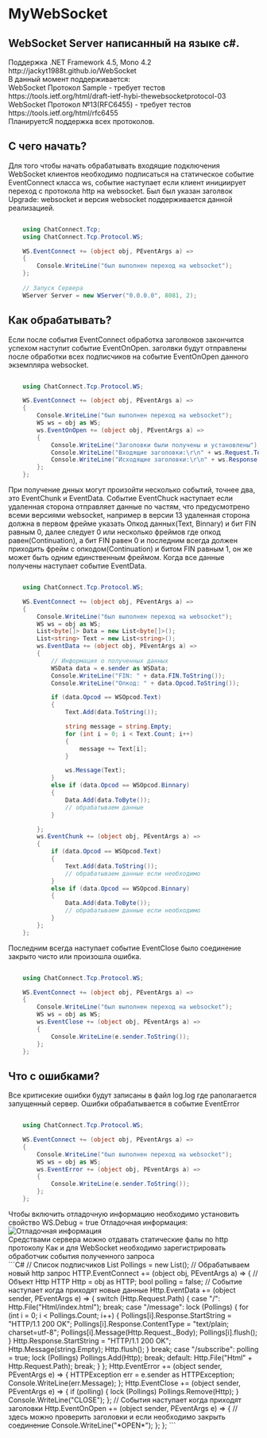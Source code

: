 # MyWebSocket
## WebSocket Server написанный на языке c#.
<div>
	Поддержка .NET Framework 4.5, Mono 4.2 <br>
	http://jackyt1988t.github.io/WebSocket <br>
	В данный момент поддерживается: <br>
	WebSocket Протокол Sample - требует тестов https://tools.ietf.org/html/draft-ietf-hybi-thewebsocketprotocol-03 <br>
	WebSocket Протокол №13(RFC6455) - требует тестов https://tools.ietf.org/html/rfc6455 <br>
	ПланируетсЯ поддержка всех протоколов.
</div>

## С чего начать?

<div>
	Для того чтобы начать обрабатывать входящие подключения WebSocket клиентов необходимо подписаться на статическое
	событие EventConnect класса ws, событие наступает если клиент инициирует переход c протокола http на websocket.
	Был был указан заголвок Upgrade: websocket и версия websocket поддерживается данной реализацией.
</div>

```C#

	using ChatConnect.Tcp;
	using ChatConnect.Tcp.Protocol.WS;

	WS.EventConnect += (object obj, PEventArgs a) =>
	{
		Console.WriteLine("был выполнен переход на websocket");
	};
	
	// Запуск Сервера
	WServer Server = new WServer("0.0.0.0", 8081, 2);
```

## Как обрабатывать?

<div>
	Если после события EventConnect обработка заголвоков закончится успехом наступит событие EventOnOpen. заголвки
	будут отправлены после обработки всех подписчиков на событие EventOnOpen данного экземпляра websocket.
</div>

```C#

	using ChatConnect.Tcp.Protocol.WS;

	WS.EventConnect += (object obj, PEventArgs a) =>
	{
		Console.WriteLine("был выполнен переход на websocket");
		WS ws = obj as WS;
		ws.EventOnOpen += (object obj, PEventArgs a) =>
		{
			Console.WriteLine("Заголовки были получены и установлены");
			Console.WriteLine("Входящие заголовки:\r\n" + ws.Request.ToString());
			Console.WriteLine("Исходящие заголовки:\r\n" + ws.Response.ToString());
		};
	};

```

<div>
	При получение днных могут произойти несколько событий, точнее два, это EventChunk и EventData. Событие EventChuck
	наступает если удаленная сторона отправляет данные по частям, что предусмотрено всеми версиями websocket, например
	в версии 13 удаленная сторона должна в первом фрейме указать Опкод данных(Text, Binnary) и бит FIN равным 0,
	далее следует 0 или несколько фреймов где опкод равен(Continuation), а бит FIN равен 0 и последним всегда должен
	приходить фрейм с опкодом(Continuation) и битом FIN равным 1, он же может быть одним единственным фреймом. Когда
	все данные получены наступает событие EventData. 
</div>

```C#

	using ChatConnect.Tcp.Protocol.WS;

	WS.EventConnect += (object obj, PEventArgs a) =>
	{
		Console.WriteLine("был выполнен переход на websocket");
		WS ws = obj as WS;
		List<byte[]> Data = new List<byte[]>();
		List<string> Text = new List<string>();
		ws.EventData += (object obj, PEventArgs a) =>
		{
			// Информация о полученных данных
			WSData data = e.sender as WSData;
			Console.WriteLine("FIN: " + data.FIN.ToString());
			Console.WriteLine("Опкод: " + data.Opcod.ToString());

			if (data.Opcod == WSOpcod.Text)
			{
				Text.Add(data.ToString());

				string message = string.Empty;
				for (int i = 0; i < Text.Count; i++)
				{
					message += Text[i];
				}

				ws.Message(Text);
			}
			else if (data.Opcod == WSOpcod.Binnary)
			{
				Data.Add(data.ToByte());
				// обрабатываем данные 
			}

		};
		ws.EventChunk += (object obj, PEventArgs a) =>
		{
			if (data.Opcod == WSOpcod.Text)
			{
				Text.Add(data.ToString());
				// обрабатываем данные если необходимо
			}
			else if (data.Opcod == WSOpcod.Binnary)
			{
				Data.Add(data.ToByte());
				// обрабатываем данные если необходимо 
			}
		};
	};

```

<div>
	Последним всегда наступает событие EventClose было соединение закрыто чисто или произошла ошибка.
</div>

```C#

	using ChatConnect.Tcp.Protocol.WS;

	WS.EventConnect += (object obj, PEventArgs a) =>
	{
		Console.WriteLine("был выполнен переход на websocket");
		WS ws = obj as WS;
		ws.EventClose += (object obj, PEventArgs a) =>
		{
			Console.WriteLine(e.sender.ToString());
		};
	};

```

## Что с ошибками?

<div>
	Все критисекие ошибки будут записаны в файл log.log где раполагается запущенный сервер. Ошибки обрабатывается
	в событие EventError
</div>

```C#

	using ChatConnect.Tcp.Protocol.WS;

	WS.EventConnect += (object obj, PEventArgs a) =>
	{
		Console.WriteLine("был выполнен переход на websocket");
		WS ws = obj as WS;
		ws.EventError += (object obj, PEventArgs a) =>
		{
			Console.WriteLine(e.sender.ToString());
		};
	};

```

<div>
	Чтобы включить отладочную информацию необходимо установить свойство WS.Debug = true
	Отладочная информация:
</div>
<img src="https://github.com/jackyt1988t/WebSocket/blob/master/MyWebSocketDebug.png" alt="Отладочная информация">
<div>
	Средствами сервера можно отдавать статические фалы по http протоколу
	Как и для WebSocket необходимо зарегистрировать обработчик события полученного запроса
</div>
```C#
// Список подписчиков
			List<HTTP> Pollings = new List<HTTP>();
			// Обрабатываем новый http запрос
			HTTP.EventConnect += (object obj, PEventArgs a) =>
			{
				// Объект Http
				HTTP Http = obj as HTTP;
				bool polling = false;
				// Событие наступает когда приходят новые данные
				Http.EventData += (object sender, PEventArgs e) =>
				{
					switch (Http.Request.Path)
					{
						case "/":
							Http.File("Html/index.html");
							break;
						case "/message":
							lock (Pollings)
							{
								for (int i = 0; i < Pollings.Count; i++)
								{
									Pollings[i].Response.StartString = "HTTP/1.1 200 OK";
									Pollings[i].Response.ContentType = "text/plain; charset=utf-8";
									Pollings[i].Message(Http.Request._Body);
									Pollings[i].flush();
								}
								Http.Response.StartString = "HTTP/1.1 200 OK";
								Http.Message(string.Empty);
								Http.flush();
						}
							break;
						case "/subscribe":
							polling = true;
							lock (Pollings)
								Pollings.Add(Http);
							break;
						default:
							Http.File("Html" + Http.Request.Path);
							break;
					}
				};
				Http.EventError += (object sender, PEventArgs e) =>
				{
					HTTPException err = e.sender as HTTPException;
					Console.WriteLine(err.Message);
				};
				Http.EventClose += (object sender, PEventArgs e) =>
				{
					if (polling)
					{
						lock (Pollings)
							Pollings.Remove(Http);
					}
					Console.WriteLine("CLOSE");
				};
				// События наступает когда приходят заголовки
				Http.EventOnOpen += (object sender, PEventArgs e) =>
				{	
					// здесь можно проверить заголовки и еcли необходимо закрыть cоединение
					Console.WriteLine("*OPEN*");
				};
			};
```
